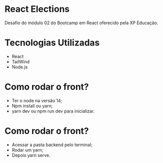 # React Elections
Desafio do módulo 02 do Bootcamp em React oferecido pela XP Educação.

# Tecnologias Utilizadas

- React
- TailWind
- Node.js

# Como rodar o front? 

- Ter o node na versão 14;
- Npm install ou yarn;
- yarn dev ou npm run dev para inicializar.

# Como rodar o front? 

- Acessar a pasta backend pelo terminal;
- Rodar um yarn;
- Depois yarn serve.
